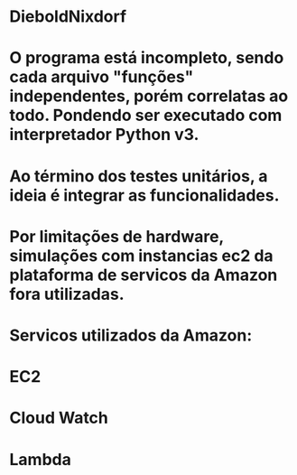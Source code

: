# DieboldNixdorf
# O programa está incompleto, sendo cada arquivo "funções" independentes, porém correlatas ao todo. Pondendo ser executado com interpretador Python v3.
# Ao término dos testes unitários, a ideia é integrar as funcionalidades.
# Por limitações de hardware, simulações com instancias ec2 da plataforma de servicos da Amazon fora utilizadas.
# Servicos utilizados da Amazon:
# EC2
# Cloud Watch
# Lambda
